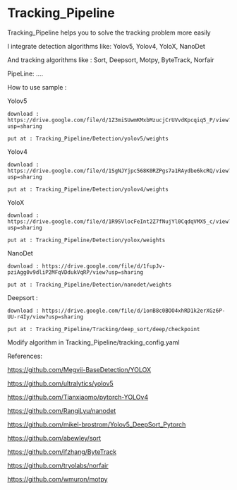 # Tracking_Pipeline

Tracking_Pipeline helps you to solve the tracking problem more easily

I integrate detection algorithms like: Yolov5, Yolov4, YoloX, NanoDet

And tracking algorithms like : Sort, Deepsort, Motpy, ByteTrack, Norfair


PipeLine:
....



How to use sample : 

  Yolov5
  
    download : https://drive.google.com/file/d/1Z3miSUwmKMxbMzucjCrUVvdKpcqiq5_P/view?usp=sharing
    
    put at : Tracking_Pipeline/Detection/yolov5/weights
  
  Yolov4
  
    download : https://drive.google.com/file/d/1SgNJYjpc568K0RZPgs7a1RAydbe6kcRQ/view?usp=sharing
    
    put at : Tracking_Pipeline/Detection/yolov4/weights
    
  YoloX 
  
    download : https://drive.google.com/file/d/1R9SVlocFeInt2Z7fNujYl0CqdqVMX5_c/view?usp=sharing
    
    put at : Tracking_Pipeline/Detection/yolox/weights
    
  NanoDet
  
    download : https://drive.google.com/file/d/1fupJv-pziAgg0v9dliP2MFqVDdukVqRP/view?usp=sharing
    
    put at : Tracking_Pipeline/Detection/nanodet/weights
    
  Deepsort :
  
    download : https://drive.google.com/file/d/1onB8c0BOO4xhRD1k2erXGz6P-UU-r4Iy/view?usp=sharing
    
    put at : Tracking_Pipeline/Tracking/deep_sort/deep/checkpoint
   
  Modify algorithm in Tracking_Pipeline/tracking_config.yaml

References:

  https://github.com/Megvii-BaseDetection/YOLOX
  
  https://github.com/ultralytics/yolov5
  
  https://github.com/Tianxiaomo/pytorch-YOLOv4
  
  https://github.com/RangiLyu/nanodet
  
  https://github.com/mikel-brostrom/Yolov5_DeepSort_Pytorch
  
  https://github.com/abewley/sort
  
  https://github.com/ifzhang/ByteTrack
  
  https://github.com/tryolabs/norfair
  
  https://github.com/wmuron/motpy
